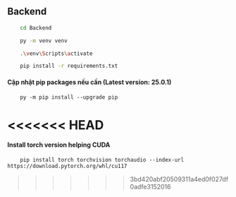 ## Backend

```bash
    cd Backend
```

```bash
    py -m venv venv
```

```bash
    .\venv\Scripts\activate
```

```bash
    pip install -r requirements.txt
```

#### Cập nhật pip packages nếu cần (Latest version: 25.0.1)

```
    py -m pip install --upgrade pip
```
<<<<<<< HEAD
=======

#### Install torch version helping CUDA

```
    pip install torch torchvision torchaudio --index-url https://download.pytorch.org/whl/cu117
```
>>>>>>> 3bd420abf20509311a4ed0f027df0adfe3152016
